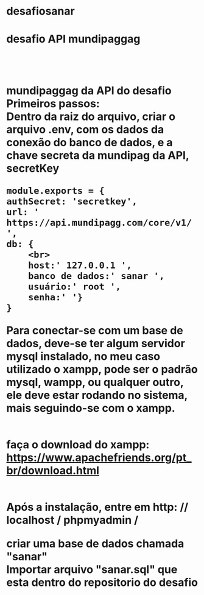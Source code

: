 # desafiosanar
<h1>desafio API mundipaggag<h1> <br>

mundipaggag da API do desafio Primeiros passos: <br>
Dentro da raiz do arquivo, criar o arquivo .env, com os dados da conexão do banco de dados, e a chave secreta da mundipag da API, secretKey <br>
```
module.exports = {
authSecret: 'secretkey', 
url: ' https://api.mundipagg.com/core/v1/ ', 
db: {
    <br>
    host:' 127.0.0.1 ',
    banco de dados:' sanar ',
    usuário:' root ',
    senha:' '}
} 
```
Para conectar-se com um base de dados, deve-se ter algum servidor mysql instalado, no meu caso utilizado o xampp, pode ser o padrão mysql, wampp, ou qualquer outro, ele deve estar rodando no sistema, mais seguindo-se com o xampp. <br><br>

faça o download do xampp: https://www.apachefriends.org/pt_br/download.html <br><br>

 Após a instalação, entre em http: // localhost / phpmyadmin / <br>

criar uma base de dados chamada "sanar" <br>
Importar arquivo "sanar.sql" que esta dentro do repositorio do desafio <br>


